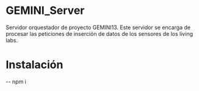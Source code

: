 # GEMINI_Server

Servidor orquestador de proyecto GEMINI13. Este servidor se encarga de procesar las peticiones de inserción de datos de los sensores de los living labs.


# Instalación

-- npm i
